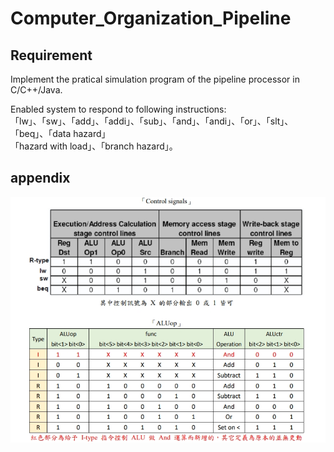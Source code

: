 # Computer_Organization_Pipeline

## Requirement

Implement the pratical simulation program of the pipeline processor in C/C++/Java.

Enabled system to respond to  following instructions:  
「lw」、「sw」、「add」、「addi」、「sub」、「and」、「andi」、「or」、「slt」、「beq」、「data hazard」   
「hazard with load」、「branch hazard」。

## appendix
![image](https://github.com/liam0504/Computer_Organization_Pipeline/blob/main/image/1636818552829.jpg)
